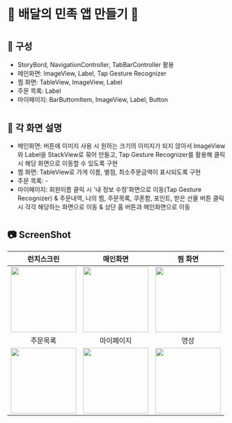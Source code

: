# 🛵 배달의 민족 앱 만들기 🛵
#
## 📌 구성
- StoryBord, NavigationController, TabBarController 활용
- 메인화면: ImageView, Label, Tap Gesture Recognizer
- 찜 화면: TableView, ImageView, Label
- 주문 목록: Label
- 마이페이지: BarButtomItem, ImageView, Label, Button
#
## 📌 각 화면 설명
- 메인화면: 버튼에 이미지 사용 시 원하는 크기의 이미지가 되지 않아서 ImageView와 Label을 StackView로 묶어 만들고, Tap Gesture Recognizer를 활용해 클릭 시 해당 화면으로 이동할 수 있도록 구현
- 찜 화면: TableView로 가게 이름, 별점, 최소주문금액이 표시되도록 구현
- 주문 목록: -
- 마이페이지: 회원이름 클릭 시 '내 정보 수정'화면으로 이동(Tap Gesture Recognizer) & 주문내역, 나의 찜, 주문목록, 쿠폰함, 포인트, 받은 선물 버튼 클릭 시 각각 해당하는 화면으로 이동 & 상단 홈 버튼과 메인화면으로 이동
#
## 📷 ScreenShot
|런치스크린|매인화면|찜 화면|
|:-:|:-:|:-:|
|<img src="https://github.com/yeggrrr/BaeMinApp/assets/161591832/5da24ae4-7700-4659-89c2-9cafb35d87fe" width="150"/>|<img src="https://github.com/yeggrrr/BaeMinApp/assets/161591832/fbfa2f07-e7f3-4ec4-ab63-2586f410fbb7" width="150"/>|<img src="https://github.com/yeggrrr/BaeMinApp/assets/161591832/a666d682-29c4-4f8c-a719-2afe2345e75e" width="150"/>|
|주문목록|마이페이지|영상|
|<img src="https://github.com/yeggrrr/BaeMinApp/assets/161591832/3b887a30-bcf2-45dd-b87f-9b6032e7a868" width="150"/>|<img src="https://github.com/yeggrrr/BaeMinApp/assets/161591832/94be1369-35f4-483b-bfba-c7b0f38d8daa" width="150"/>|<img src="https://github.com/yeggrrr/BaeMinApp/assets/161591832/a8e928e4-7574-46bf-a041-dab22357b6ba" width="150"/>|
